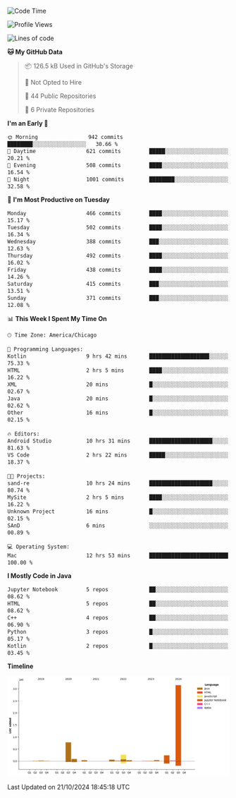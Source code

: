 <!--START_SECTION:waka-->
![Code Time](http://img.shields.io/badge/Code%20Time-685%20hrs%206%20mins-blue)

![Profile Views](http://img.shields.io/badge/Profile%20Views-41-blue)

![Lines of code](https://img.shields.io/badge/From%20Hello%20World%20I%27ve%20Written-4.8%20million%20lines%20of%20code-blue)

**🐱 My GitHub Data** 

> 📦 126.5 kB Used in GitHub's Storage 
 > 
> 🚫 Not Opted to Hire
 > 
> 📜 44 Public Repositories 
 > 
> 🔑 6 Private Repositories 
 > 
**I'm an Early 🐤** 

```text
🌞 Morning                942 commits         ████████░░░░░░░░░░░░░░░░░   30.66 % 
🌆 Daytime                621 commits         █████░░░░░░░░░░░░░░░░░░░░   20.21 % 
🌃 Evening                508 commits         ████░░░░░░░░░░░░░░░░░░░░░   16.54 % 
🌙 Night                  1001 commits        ████████░░░░░░░░░░░░░░░░░   32.58 % 
```
📅 **I'm Most Productive on Tuesday** 

```text
Monday                   466 commits         ████░░░░░░░░░░░░░░░░░░░░░   15.17 % 
Tuesday                  502 commits         ████░░░░░░░░░░░░░░░░░░░░░   16.34 % 
Wednesday                388 commits         ███░░░░░░░░░░░░░░░░░░░░░░   12.63 % 
Thursday                 492 commits         ████░░░░░░░░░░░░░░░░░░░░░   16.02 % 
Friday                   438 commits         ████░░░░░░░░░░░░░░░░░░░░░   14.26 % 
Saturday                 415 commits         ███░░░░░░░░░░░░░░░░░░░░░░   13.51 % 
Sunday                   371 commits         ███░░░░░░░░░░░░░░░░░░░░░░   12.08 % 
```


📊 **This Week I Spent My Time On** 

```text
🕑︎ Time Zone: America/Chicago

💬 Programming Languages: 
Kotlin                   9 hrs 42 mins       ███████████████████░░░░░░   75.33 % 
HTML                     2 hrs 5 mins        ████░░░░░░░░░░░░░░░░░░░░░   16.22 % 
XML                      20 mins             █░░░░░░░░░░░░░░░░░░░░░░░░   02.67 % 
Java                     20 mins             █░░░░░░░░░░░░░░░░░░░░░░░░   02.62 % 
Other                    16 mins             █░░░░░░░░░░░░░░░░░░░░░░░░   02.15 % 

🔥 Editors: 
Android Studio           10 hrs 31 mins      ████████████████████░░░░░   81.63 % 
VS Code                  2 hrs 22 mins       █████░░░░░░░░░░░░░░░░░░░░   18.37 % 

🐱‍💻 Projects: 
sand-re                  10 hrs 24 mins      ████████████████████░░░░░   80.74 % 
MySite                   2 hrs 5 mins        ████░░░░░░░░░░░░░░░░░░░░░   16.22 % 
Unknown Project          16 mins             █░░░░░░░░░░░░░░░░░░░░░░░░   02.15 % 
SAnD                     6 mins              ░░░░░░░░░░░░░░░░░░░░░░░░░   00.89 % 

💻 Operating System: 
Mac                      12 hrs 53 mins      █████████████████████████   100.00 % 
```

**I Mostly Code in Java** 

```text
Jupyter Notebook         5 repos             ██░░░░░░░░░░░░░░░░░░░░░░░   08.62 % 
HTML                     5 repos             ██░░░░░░░░░░░░░░░░░░░░░░░   08.62 % 
C++                      4 repos             ██░░░░░░░░░░░░░░░░░░░░░░░   06.90 % 
Python                   3 repos             █░░░░░░░░░░░░░░░░░░░░░░░░   05.17 % 
Kotlin                   2 repos             █░░░░░░░░░░░░░░░░░░░░░░░░   03.45 % 
```



**Timeline**

![Lines of Code chart](https://raw.githubusercontent.com/phanijsp/phanijsp/main/assets/bar_graph.png)


 Last Updated on 21/10/2024 18:45:18 UTC
<!--END_SECTION:waka-->

